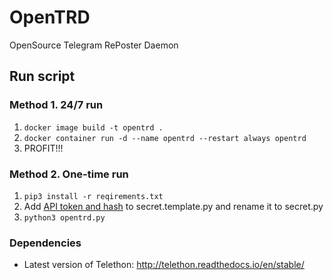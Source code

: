 # OpenTRD
OpenSource Telegram RePoster Daemon

## Run script

### Method 1. 24/7 run
1. `docker image build -t opentrd .`
2. `docker container run -d --name opentrd --restart always opentrd`
3. PROFIT!!!

### Method 2. One-time run
1. `pip3 install -r reqirements.txt`
2. Add [API token and hash](https://core.telegram.org/api/obtaining_api_id) to secret.template.py and rename it to secret.py
3. `python3 opentrd.py`

### Dependencies
* Latest version of Telethon: http://telethon.readthedocs.io/en/stable/

